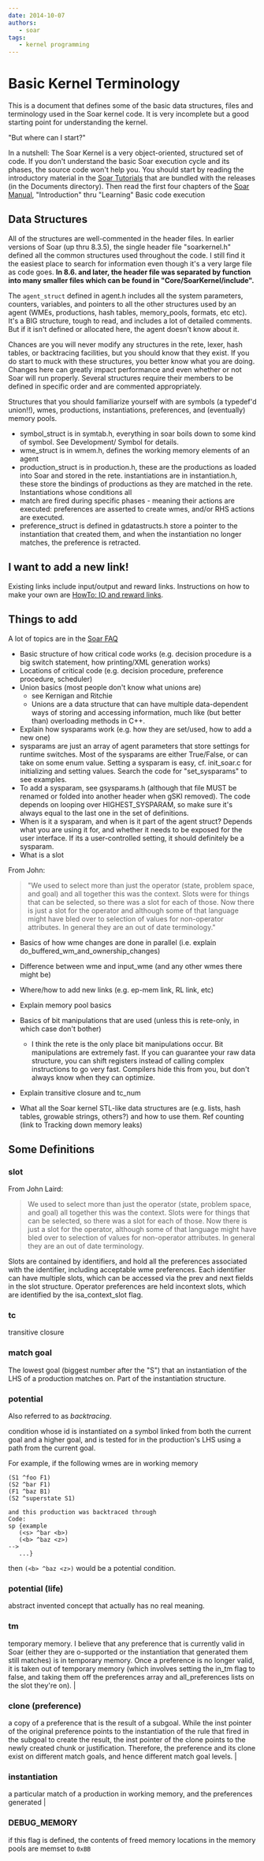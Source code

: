 ```yaml
---
date: 2014-10-07
authors:
   - soar
tags:
   - kernel programming
---
```


<!-- markdown-link-check-disable-next-line -->
<!-- old URL: https://soar.eecs.umich.edu/articles/articles/
technical-documentation/198-basic-kernel-terminology -->

# Basic Kernel Terminology

This is a document that defines some of the basic data structures, files and
terminology used in the Soar kernel code. It is very incomplete but a good
starting point for understanding the kernel.

"But where can I start?"

In a nutshell: The Soar Kernel is a very object-oriented, structured set of
code. If you don't understand the basic Soar execution cycle and its phases, the
source code won't help you. You should start by reading the introductory
material in the [Soar Tutorials](../../tutorials/soar_tutorial/index.md)
that are bundled with the releases (in the Documents directory). Then read the
first four chapters of the [Soar Manual](../../soar_manual/index.md),
"Introduction" thru "Learning" Basic code execution

## Data Structures

All of the structures are well-commented in the header files. In earlier
versions of Soar (up thru 8.3.5), the single header file "soarkernel.h" defined
all the common structures used throughout the code. I still find it the easiest
place to search for information even though it's a very large file as code goes.
**In 8.6. and later, the header file was separated by function into many smaller
files which can be found in "Core/SoarKernel/include".**

The `agent_struct` defined in agent.h includes all the system parameters,
counters, variables, and pointers to all the other structures used by an agent
(WMEs, productions, hash tables, memory_pools, formats, etc etc). It's a BIG
structure, tough to read, and includes a lot of detailed comments. But if it
isn't defined or allocated here, the agent doesn't know about it.

Chances are you will never modify any structures in the rete, lexer, hash
tables, or backtracing facilities, but you should know that they exist. If you
do start to muck with these structures, you better know what you are doing.
Changes here can greatly impact performance and even whether or not Soar will
run properly. Several structures require their members to be defined in specific
order and are commented appropriately.

Structures that you should familiarize yourself with are symbols (a typedef'd
union!!), wmes, productions, instantiations, preferences, and (eventually)
memory pools.

*   symbol_struct is in symtab.h, everything in soar boils down to
    some kind of symbol. See Development/ Symbol for details.
*   wme_struct is in wmem.h, defines the working memory elements of an agent
*   production_struct is in production.h, these are the productions as loaded into
    Soar and stored in the rete. instantiations are in instantiation.h, these store
    the bindings of productions as they are matched in the rete. Instantiations
    whose conditions all
*   match are fired during specific phases - meaning their actions are executed:
    preferences are asserted to create wmes, and/or RHS actions are executed.
*   preference_struct is defined in gdatastructs.h store a pointer to the
    instantiation that created them, and when the instantiation no longer matches,
    the preference is retracted.

## I want to add a new link!

Existing links include input/output and reward links. Instructions on how to
make your own are [HowTo: IO and reward links](./IOAndRewardLinks.md).

## Things to add

A lot of topics are in the [Soar FAQ](../SoarTechnicalFAQ.md)

*   Basic structure of how critical code works (e.g. decision procedure is a big
    switch statement, how printing/XML generation works)
*   Locations of critical code (e.g. decision procedure, preference procedure, scheduler)
*   Union basics (most people don't know what unions are)
    *   see Kernigan and Ritchie
    *   Unions are a data structure that can have multiple data-dependent ways of
        storing and accessing information, much like (but better than) overloading
        methods in C++.
*   Explain how sysparams work (e.g. how they are set/used, how to add a new one)
*   sysparams are just an array of agent parameters that store settings for
    runtime switches. Most of the sysparams are either True/False, or can take on
    some enum value. Setting a sysparam is easy, cf. init_soar.c for
    initializing and setting values. Search the code for "set_sysparams" to see
    examples.
*   To add a sysparam, see gsysparams.h (although that file MUST be renamed or
    folded into another header when gSKI removed). The code depends on looping over
    HIGHEST_SYSPARAM, so make sure it's always equal to the last one in the set of
    definitions.
*   When is it a sysparam, and when is it part of the agent struct? Depends what
    you are using it for, and whether it needs to be exposed for the user interface.
    If its a user-controlled setting, it should definitely be a sysparam.
*   What is a slot

From John:

> "We used to select more than just the operator (state, problem space, and goal)
> and all together this was the context. Slots were for things that can be
> selected, so there was a slot for each of those. Now there is just a slot for
> the operator and although some of that language might have bled over to
> selection of values for non-operator attributes. In general they are an out of
> date terminology."

*   Basics of how wme changes are done in parallel (i.e. explain do_buffered_wm_and_ownership_changes)
*   Difference between wme and input_wme (and any other wmes there might be)
*   Where/how to add new links (e.g. ep-mem link, RL link, etc)
*   Explain memory pool basics

*   Basics of bit manipulations that are used (unless this is rete-only, in which
    case don't bother)
    *   I think the rete is the only place bit manipulations occur. Bit
        manipulations are extremely fast. If you can guarantee your raw data
        structure, you can shift registers instead of calling complex instructions
        to go very fast. Compilers hide this from you, but don't always know when
        they can optimize.
*   Explain transitive closure and tc_num
*   What all the Soar kernel STL-like data structures are (e.g. lists, hash
tables, growable strings, others?) and how to use them.
Ref counting (link to Tracking down memory leaks)

## Some Definitions

### slot

From John Laird:

> We used to select more than just the operator (state, problem space, and goal)
> all together this was the context. Slots were for things that can be selected,
> so there was a slot for each of those. Now there is just a slot for the
> operator, although some of that language might have bled over to selection of
> values for non-operator attributes. In general they are an out of date
> terminology.

Slots are contained by identifiers, and hold all the preferences associated with
the identifier, including acceptable wme preferences. Each identifier can have
multiple slots, which can be accessed via the prev and next fields in the slot
structure. Operator preferences are held incontext slots, which are identified
by the isa_context_slot flag.

### tc

transitive closure

### match goal

The lowest goal (biggest number after the "S") that an instantiation of the LHS
of a production matches on. Part of the instantiation structure.

### potential

Also referred to as _backtracing_.

condition whose id is instantiated on a symbol linked from both the current goal
and a higher goal, and is tested for in the production's LHS using a path from
the current goal.

For example, if the following wmes are in working memory

```Soar
(S1 ^foo F1)
(S2 ^bar F1)
(F1 ^baz B1)
(S2 ^superstate S1)

and this production was backtraced through
Code:
sp {example
   (<s> ^bar <b>)
   (<b> ^baz <z>)
-->
   ...}
```

then `(<b> ^baz <z>)` would be a potential condition.

### potential (life)  

abstract invented concept that actually has no real meaning.

### tm

temporary memory. I believe that any preference that is currently valid in Soar
(either they are o-supported or the instantiation that generated them still
matches) is in temporary memory. Once a preference is no longer valid, it is
taken out of temporary memory (which involves setting the in_tm flag to false,
and taking them off the preferences array and all_preferences lists on the slot
they're on). |

### clone (preference)

a copy of a preference that is the result of a subgoal. While the inst pointer
of the original preference points to the instantiation of the rule that fired in
the subgoal to create the result, the inst pointer of the clone points to the
newly created chunk or justification. Therefore, the preference and its clone
exist on different match goals, and hence different match goal levels.
|

### instantiation

a particular match of a production in working memory, and the preferences
generated
|

### DEBUG_MEMORY

if this flag is defined, the contents of freed memory locations in the memory
pools are memset to `0xBB`
